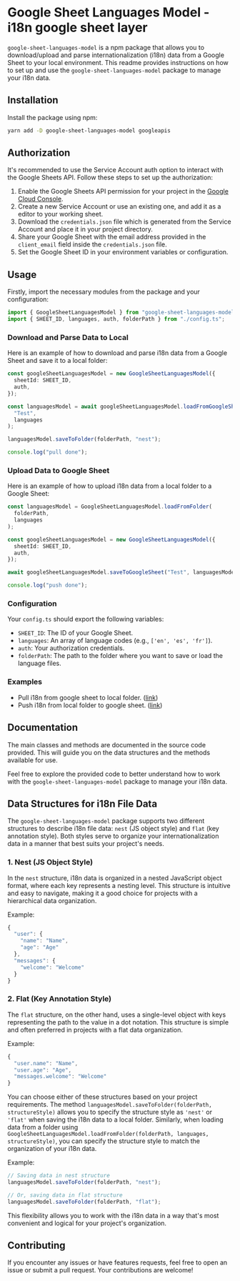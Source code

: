 # Google Sheet Languages Model - i18n google sheet layer

`google-sheet-languages-model` is a npm package that allows you to download/upload and parse internationalization (i18n) data from a Google Sheet to your local environment. This readme provides instructions on how to set up and use the `google-sheet-languages-model` package to manage your i18n data.

## Installation

Install the package using npm:

```bash
yarn add -D google-sheet-languages-model googleapis
```

## Authorization

It's recommended to use the Service Account auth option to interact with the Google Sheets API. Follow these steps to set up the authorization:

1. Enable the Google Sheets API permission for your project in the [Google Cloud Console](https://console.cloud.google.com/).
2. Create a new Service Account or use an existing one, and add it as a editor to your working sheet.
3. Download the `credentials.json` file which is generated from the Service Account and place it in your project directory.
4. Share your Google Sheet with the email address provided in the `client_email` field inside the `credentials.json` file.
5. Set the Google Sheet ID in your environment variables or configuration.

## Usage

Firstly, import the necessary modules from the package and your configuration:

```typescript
import { GoogleSheetLanguagesModel } from "google-sheet-languages-model";
import { SHEET_ID, languages, auth, folderPath } from "./config.ts";
```

### Download and Parse Data to Local

Here is an example of how to download and parse i18n data from a Google Sheet and save it to a local folder:

```typescript
const googleSheetLanguagesModel = new GoogleSheetLanguagesModel({
  sheetId: SHEET_ID,
  auth,
});

const languagesModel = await googleSheetLanguagesModel.loadFromGoogleSheet(
  "Test",
  languages
);

languagesModel.saveToFolder(folderPath, "nest");

console.log("pull done");
```

### Upload Data to Google Sheet

Here is an example of how to upload i18n data from a local folder to a Google Sheet:

```typescript
const languagesModel = GoogleSheetLanguagesModel.loadFromFolder(
  folderPath,
  languages
);

const googleSheetLanguagesModel = new GoogleSheetLanguagesModel({
  sheetId: SHEET_ID,
  auth,
});

await googleSheetLanguagesModel.saveToGoogleSheet("Test", languagesModel);

console.log("push done");
```

### Configuration

Your `config.ts` should export the following variables:

- `SHEET_ID`: The ID of your Google Sheet.
- `languages`: An array of language codes (e.g., `['en', 'es', 'fr']`).
- `auth`: Your authorization credentials.
- `folderPath`: The path to the folder where you want to save or load the language files.

### Examples

- Pull i18n from google sheet to local folder. ([link](https://github.com/neil585456525/i18n-google-sheet-example/blob/main/example/pull.ts))
- Push i18n from local folder to google sheet. ([link](https://github.com/neil585456525/i18n-google-sheet-example/blob/main/example/push.ts))

## Documentation

The main classes and methods are documented in the source code provided. This will guide you on the data structures and the methods available for use.

Feel free to explore the provided code to better understand how to work with the `google-sheet-languages-model` package to manage your i18n data.

## Data Structures for i18n File Data

The `google-sheet-languages-model` package supports two different structures to describe i18n file data: `nest` (JS object style) and `flat` (key annotation style). Both styles serve to organize your internationalization data in a manner that best suits your project's needs.

### 1. Nest (JS Object Style)

In the `nest` structure, i18n data is organized in a nested JavaScript object format, where each key represents a nesting level. This structure is intuitive and easy to navigate, making it a good choice for projects with a hierarchical data organization.

Example:

```javascript
{
  "user": {
    "name": "Name",
    "age": "Age"
  },
  "messages": {
    "welcome": "Welcome"
  }
}
```

### 2. Flat (Key Annotation Style)

The `flat` structure, on the other hand, uses a single-level object with keys representing the path to the value in a dot notation. This structure is simple and often preferred in projects with a flat data organization.

Example:

```javascript
{
  "user.name": "Name",
  "user.age": "Age",
  "messages.welcome": "Welcome"
}
```

You can choose either of these structures based on your project requirements. The method `languagesModel.saveToFolder(folderPath, structureStyle)` allows you to specify the structure style as `'nest'` or `'flat'` when saving the i18n data to a local folder. Similarly, when loading data from a folder using `GoogleSheetLanguagesModel.loadFromFolder(folderPath, languages, structureStyle)`, you can specify the structure style to match the organization of your i18n data.

Example:

```typescript
// Saving data in nest structure
languagesModel.saveToFolder(folderPath, "nest");

// Or, saving data in flat structure
languagesModel.saveToFolder(folderPath, "flat");
```

This flexibility allows you to work with the i18n data in a way that's most convenient and logical for your project's organization.

## Contributing

If you encounter any issues or have features requests, feel free to open an issue or submit a pull request. Your contributions are welcome!
